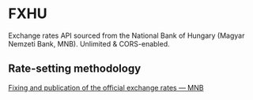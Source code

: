 # FXHU

Exchange rates API sourced from the National Bank of Hungary (Magyar Nemzeti Bank, MNB). Unlimited & CORS-enabled.

## Rate-setting methodology

[Fixing and publication of the official exchange rates — MNB](https://www.mnb.hu/en/statistics/statistical-data-and-information/statistical-time-series/exchange-rates/fixing-and-publication-of-the-official-exchange-rates)
